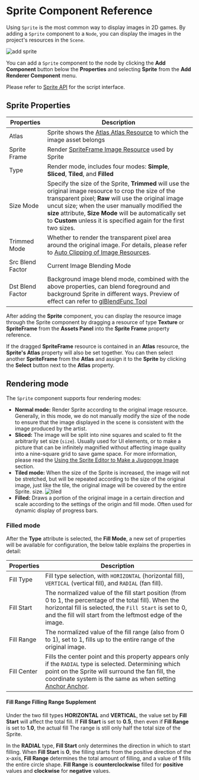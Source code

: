 # Sprite Component Reference

Using `Sprite` is the most common way to display images in 2D games. By adding a
`Sprite` component to a `Node`, you can display the images in the project's resources
in the `Scene`.

![add sprite](sprite/sprite_component.png)

You can add a `Sprite` component to the node by clicking the **Add Component** button below the **Properties** and selecting **Sprite** from the **Add Renderer Component** menu.

Please refer to [Sprite API](../../../api/en/classes/Sprite.html) for the script interface.

## Sprite Properties

| Properties | Description
| -------------- | ----------- |
| Atlas | Sprite shows the [Atlas Atlas Resource](../asset-workflow/atlas.md) to which the image asset belongs
| Sprite Frame | Render [SpriteFrame Image Resource](../asset-workflow/sprite.md) used by Sprite
| Type | Render mode, includes four modes: **Simple**, **Sliced**, **Tiled**, and **Filled**
| Size Mode | Specify the size of the Sprite, **Trimmed** will use the original image resource to crop the size of the transparent pixel; **Raw** will use the original image uncut size; when the user manually modified the **size** attribute, **Size Mode** will be automatically set to **Custom** unless it is specified again for the first two sizes.
| Trimmed Mode | Whether to render the transparent pixel area around the original image. For details, please refer to [Auto Clipping of Image Resources](../asset-workflow/trim.md).
| Src Blend Factor | Current Image Blending Mode
| Dst Blend Factor | Background image blend mode, combined with the above properties, can blend foreground and background Sprite in different ways. Preview of effect can refer to [glBlendFunc Tool](http://www.andersriggelsen.dk/glblendfunc.php)

After adding the **Sprite** component, you can display the resource image through the Sprite component by dragging a resource of type **Texture** or **SpriteFrame** from the **Assets Panel** into the **Sprite Frame** property reference.

If the dragged **SpriteFrame** resource is contained in an **Atlas** resource, the **Sprite's Atlas** property will also be set together. You can then select another **SpriteFrame** from the **Atlas** and assign it to the **Sprite** by clicking the **Select** button next to the **Atlas** property.

## Rendering mode

The `Sprite` component supports four rendering modes:

- __Normal mode:__ Render Sprite according to the original image resource. Generally, in this mode, we do not manually modify the size of the node to ensure that the image displayed in the scene is consistent with the image produced by the artist.
- __Sliced:__ The image will be split into nine squares and scaled to fit the arbitrarily set size (`size`). Usually used for UI elements, or to make a picture that can be infinitely magnified without affecting image quality into a nine-square grid to save game space. For more information, please read the [Using the Sprite Editor to Make a Jiugongge Image](../ui/sliced-sprite.md#-) section.
- __Tiled mode:__ When the size of the Sprite is increased, the image will not be stretched, but will be repeated according to the size of the original image, just like the tile, the original image will be covered by the entire Sprite. size.
  ![tiled](sprite/tiled.png)
- __Filled:__ Draws a portion of the original image in a certain direction and scale according to the settings of the origin and fill mode. Often used for dynamic display of progress bars.

### Filled mode

After the **Type** attribute is selected, the **Fill Mode**, a new set of properties will be available for configuration, the below table explains the properties in detail:

| Properties | Description
| -------------- | ----------- |
| Fill Type | Fill type selection, with `HORIZONTAL` (horizontal fill), `VERTICAL` (vertical fill), and `RADIAL` (fan fill).
| Fill Start | The normalized value of the fill start position (from 0 to 1, the percentage of the total fill). When the horizontal fill is selected, the `Fill Start` is set to 0, and the fill will start from the leftmost edge of the image.
| Fill Range | The normalized value of the fill range (also from 0 to 1), set to 1, fills up to the entire range of the original image.
| Fill Center | Fills the center point and this property appears only if the `RADIAL` type is selected. Determining which point on the Sprite will surround the fan fill, the coordinate system is the same as when setting [Anchor Anchor](../content-workflow/transform.md#-anchor-).

#### Fill Range Filling Range Supplement

Under the two fill types **HORIZONTAL** and **VERTICAL**, the value set by **Fill Start** will affect the total fill. If **Fill Start** is set to **0.5**, then even if **Fill Range** is set to **1.0**, the actual fill The range is still only half the total size of the Sprite.

In the **RADIAL** type, **Fill Start** only determines the direction in which to start filling. When **Fill Start** is **0**, the filling starts from the positive direction of the x-axis, **Fill Range** determines the total amount of filling, and a value of **1** fills the entire circle shape. **Fill Range** is **counterclockwise** filled for **positive** values ​​and **clockwise** for **negative** values.

